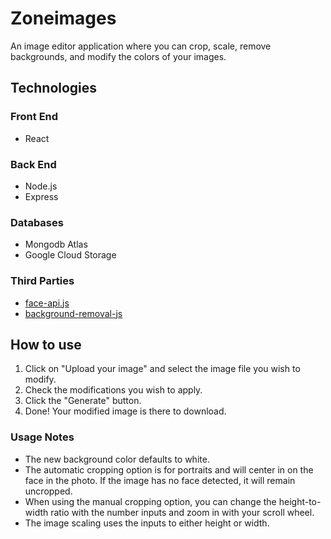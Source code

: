 # Zoneimages

An image editor application where you can crop, scale, remove backgrounds, and modify the colors of your images.

## Technologies

### Front End
* React

### Back End
* Node.js
* Express

### Databases
* Mongodb Atlas
* Google Cloud Storage

### Third Parties
* [face-api.js](https://github.com/justadudewhohacks/face-api.js/)
* [background-removal-js](https://github.com/imgly/background-removal-js)

## How to use
1. Click on "Upload your image" and select the image file you wish to modify.
2. Check the modifications you wish to apply.
3. Click the "Generate" button.
4. Done! Your modified image is there to download.

### Usage Notes
* The new background color defaults to white.
* The automatic cropping option is for portraits and will center in on the face in the photo. If the image has no face detected, it will remain uncropped.
* When using the manual cropping option, you can change the height-to-width ratio with the number inputs and zoom in with your scroll wheel.
* The image scaling uses the inputs to either height or width.
